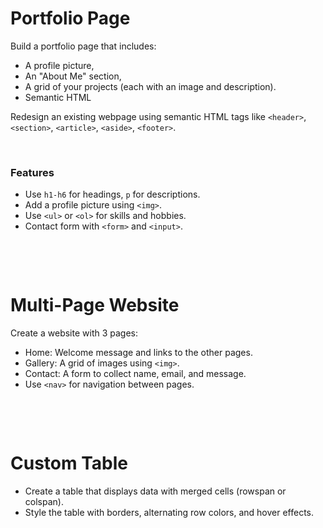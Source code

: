 # Portfolio Page

Build a portfolio page that includes:

- A profile picture,
- An "About Me" section,
- A grid of your projects (each with an image and description).
- Semantic HTML

Redesign an existing webpage using semantic HTML tags like `<header>`, `<section>`, `<article>`, `<aside>`, `<footer>`.

&nbsp;

### Features

- Use `h1-h6` for headings, `p` for descriptions.
- Add a profile picture using `<img>`.
- Use `<ul>` or `<ol>` for skills and hobbies.
- Contact form with `<form>` and `<input>`.

&nbsp;

&nbsp;

# Multi-Page Website

Create a website with 3 pages:

- Home: Welcome message and links to the other pages.
- Gallery: A grid of images using `<img>`.
- Contact: A form to collect name, email, and message.
- Use `<nav>` for navigation between pages.

&nbsp;

&nbsp;

# Custom Table

- Create a table that displays data with merged cells (rowspan or colspan).
- Style the table with borders, alternating row colors, and hover effects.

